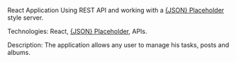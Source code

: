 React Application Using REST API and working with a <a href="https://jsonplaceholder.typicode.com/">{JSON} Placeholder<a> style server.

Technologies: React, <a href="https://jsonplaceholder.typicode.com/">{JSON} Placeholder<a>, APIs.

Description: The application allows any user to manage his tasks, posts and albums.

